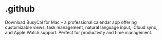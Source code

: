 # .github
Download BusyCal for Mac – a professional calendar app offering customizable views, task management, natural language input, iCloud sync, and Apple Watch support. Perfect for productivity and time management.
